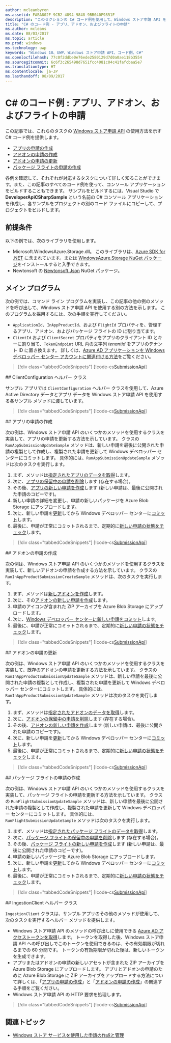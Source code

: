 ```yaml
---
author: mcleanbyron
ms.assetid: FABA802F-9CB2-4894-9848-9BB040F9851F
description: "このセクションの C# コード例を使用して、Windows ストア申請 API を使用する方法をご確認ください。"
title: "C# のコード例 - アプリ、アドオン、およびフライトの申請"
ms.author: mcleans
ms.date: 08/03/2017
ms.topic: article
ms.prod: windows
ms.technology: uwp
keywords: "Windows 10、UWP、Windows ストア申請 API、コード例、C#"
ms.openlocfilehash: 77c0f2ddbe0e76ede2580129d7d0a0ae118b3554
ms.sourcegitcommit: 6c6f3c265498d7651fcc4081c04c41fafcbaa5e7
ms.translationtype: HT
ms.contentlocale: ja-JP
ms.lasthandoff: 08/09/2017
---
```

# <a name="c-sample-submissions-for-apps-add-ons-and-flights"></a>C# のコード例 : アプリ、アドオン、およびフライトの申請

この記事では、これらのタスクの [Windows ストア申請 API](create-and-manage-submissions-using-windows-store-services.md) の使用方法を示す C# コード例を提供します。

* [アプリの申請の作成](#create-app-submission)
* [アドオンの申請の作成](#create-add-on-submission)
* [アドオンの申請の更新](#update-add-on-submission)
* [パッケージ フライトの申請の作成](#create-flight-submission)

各例を確認して、それぞれが対応するタスクについて詳しく知ることができます。また、この記事のすべてのコード例を使って、コンソール アプリケーションをビルドすることもできます。 サンプルをビルドするには、Visual Studio で**DeveloperApiCSharpSample** という名前の C# コンソール アプリケーションを作成し、各サンプルをプロジェクトの別のコード ファイルにコピーして、プロジェクトをビルドします。

## <a name="prerequisites"></a>前提条件

以下の例では、次のライブラリを使用します。

* Microsoft.WindowsAzure.Storage.dll。 このライブラリは、[Azure SDK for .NET](https://azure.microsoft.com/downloads/) に含まれています。または [WindowsAzure.Storage NuGet パッケージ](https://www.nuget.org/packages/WindowsAzure.Storage)をインストールすると入手できます。
* Newtonsoft の [Newtonsoft.Json](http://www.newtonsoft.com/json) NuGet パッケージ。

## <a name="main-program"></a>メイン プログラム

次の例では、コマンド ライン プログラムを実装し、この記事の他の例のメソッドを呼び出して、Windows ストア申請 API を使用する別の方法を示します。 このプログラムを採用するには、次の手順を実行してください。

* ```ApplicationId```、```InAppProductId```、および ```FlightId``` プロパティを、管理するアプリ、アドオン、およびパッケージ フライトの ID に割り当てます。
* ```ClientId``` および ```ClientSecret``` プロパティをアプリのクライアント ID とキーに割り当て、```TokenEndpoint``` URL 内の文字列 *tenantid* をアプリのテナント ID に置き換えます。 詳しくは、[Azure AD アプリケーションを Windows デベロッパー センター アカウントに関連付ける方法](create-and-manage-submissions-using-windows-store-services.md#how-to-associate-an-azure-ad-application-with-your-windows-dev-center-account)をご覧ください。

> [!div class="tabbedCodeSnippets"]
[!code-cs[SubmissionApi](./code/StoreServicesExamples_Submission/cs/Program.cs#Main)]

<span id="clientconfiguration" />
## <a name="clientconfiguration-helper-class"></a>ClientConfiguration ヘルパー クラス

サンプル アプリでは ```ClientConfiguration``` ヘルパー クラスを使用して、Azure Active Directory データとアプリ データを Windows ストア申請 API を使用する各サンプル メソッドに渡しています。

> [!div class="tabbedCodeSnippets"]
[!code-cs[SubmissionApi](./code/StoreServicesExamples_Submission/cs/ClientConfiguration.cs#ClientConfiguration)]

<span id="create-app-submission" />
## <a name="create-an-app-submission"></a>アプリの申請の作成

次の例は、Windows ストア申請 API のいくつかのメソッドを使用するクラスを実装して、アプリの申請を更新する方法を示しています。 クラスの ```RunAppSubmissionUpdateSample``` メソッドは、新しい申請を最後に公開された申請の複製として作成し、複製された申請を更新して Windows デベロッパー センターにコミットします。 具体的には、```RunAppSubmissionUpdateSample``` メソッドは次のタスクを実行します。

1. まず、メソッドは[指定されたアプリのデータを取得](get-an-app.md)します。
2. 次に、[アプリの保留中の申請を削除](delete-an-app-submission.md)します (存在する場合)。
3. その後、[アプリの新しい申請を作成](create-an-app-submission.md)します (新しい申請は、最後に公開された申請のコピーです)。
4. 新しい申請の詳細を変更し、申請の新しいパッケージを Azure Blob Storage にアップロードします。
5. 次に、新しい申請を[更新](update-an-app-submission.md)してから Windows デベロッパー センターに[コミット](commit-an-app-submission.md)します。
6. 最後に、申請が正常にコミットされるまで、定期的に[新しい申請の状態をチェック](get-status-for-an-app-submission.md)します。

> [!div class="tabbedCodeSnippets"]
[!code-cs[SubmissionApi](./code/StoreServicesExamples_Submission/cs/AppSubmissionUpdateSample.cs#AppSubmissionUpdateSample)]

<span id="create-add-on-submission" />
## <a name="create-an-add-on-submission"></a>アドオンの申請の作成

次の例は、Windows ストア申請 API のいくつかのメソッドを使用するクラスを実装して、新しいアドオンの申請を作成する方法を示しています。 クラスの ```RunInAppProductSubmissionCreateSample``` メソッドは、次のタスクを実行します。

1. まず、メソッドは[新しアドオンを作成](create-an-add-on.md)します。
2. 次に、その[アドオンの新しい申請を作成](create-an-add-on-submission.md)します。
3. 申請のアイコンが含まれた ZIP アーカイブを Azure Blob Storage にアップロードします。
4. 次に、[Windows デベロッパー センターに新しい申請をコミット](commit-an-add-on-submission.md)します。
5. 最後に、申請が正常にコミットされるまで、定期的に[新しい申請の状態をチェック](get-status-for-an-add-on-submission.md)します。

> [!div class="tabbedCodeSnippets"]
[!code-cs[SubmissionApi](./code/StoreServicesExamples_Submission/cs/InAppProductSubmissionCreateSample.cs#InAppProductSubmissionCreateSample)]

<span id="update-add-on-submission" />
## <a name="update-an-add-on-submission"></a>アドオンの申請の更新

次の例は、Windows ストア申請 API のいくつかのメソッドを使用するクラスを実装して、既存のアドオンの申請を更新する方法を示しています。 クラスの ```RunInAppProductSubmissionUpdateSample``` メソッドは、新しい申請を最後に公開された申請の複製として作成し、複製された申請を更新して Windows デベロッパー センターにコミットします。 具体的には、```RunInAppProductSubmissionUpdateSample``` メソッドは次のタスクを実行します。

1. まず、メソッドは[指定されたアドオンのデータを取得](get-an-add-on.md)します。
2. 次に、[アドオンの保留中の申請を削除](delete-an-add-on-submission.md)します (存在する場合)。
3. その後、[アドオンの新しい申請を作成](create-an-add-on-submission.md)します (新しい申請は、最後に公開された申請のコピーです)。
5. 次に、新しい申請を[更新](update-an-add-on-submission.md)してから Windows デベロッパー センターに[コミット](commit-an-add-on-submission.md)します。
6. 最後に、申請が正常にコミットされるまで、定期的に[新しい申請の状態をチェック](get-status-for-an-add-on-submission.md)します。

> [!div class="tabbedCodeSnippets"]
[!code-cs[SubmissionApi](./code/StoreServicesExamples_Submission/cs/InAppProductSubmissionUpdateSample.cs#InAppProductSubmissionUpdateSample)]

<span id="create-flight-submission" />
## <a name="create-a-package-flight-submission"></a>パッケージ フライトの申請の作成

次の例は、Windows ストア申請 API のいくつかのメソッドを使用するクラスを実装して、パッケージ フライトの申請を更新する方法を示しています。 クラスの ```RunFlightSubmissionUpdateSample``` メソッドは、新しい申請を最後に公開された申請の複製として作成し、複製された申請を更新して Windows デベロッパー センターにコミットします。 具体的には、```RunFlightSubmissionUpdateSample``` メソッドは次のタスクを実行します。

1. まず、メソッドは[指定されたパッケージ フライトのデータを取得](get-a-flight.md)します。
2. 次に、[パッケージ フライトの保留中の申請を削除](delete-a-flight-submission.md)します (存在する場合)。
3. その後、[パッケージ フライトの新しい申請を作成](create-a-flight-submission.md)します (新しい申請は、最後に公開された申請のコピーです)。
4. 申請の新しいパッケージを Azure Blob Storage にアップロードします。
5. 次に、新しい申請を[更新](update-a-flight-submission.md)してから Windows デベロッパー センターに[コミット](commit-a-flight-submission.md)します。
6. 最後に、申請が正常にコミットされるまで、定期的に[新しい申請の状態をチェック](get-status-for-a-flight-submission.md)します。

> [!div class="tabbedCodeSnippets"]
[!code-cs[SubmissionApi](./code/StoreServicesExamples_Submission/cs/FlightSubmissionUpdateSample.cs#FlightSubmissionUpdateSample)]

<span id="ingestionclient" />
## <a name="ingestionclient-helper-class"></a>IngestionClient ヘルパー クラス

```IngestionClient``` クラスは、サンプル アプリのその他のメソッドが使用して、次のタスクを実行するヘルパー メソッドを提供します。

* Windows ストア申請 API のメソッドの呼び出しに使用できる [Azure AD アクセストークンを取得](create-and-manage-submissions-using-windows-store-services.md#obtain-an-azure-ad-access-token)します。 トークンを取得した後、Windows ストア申請 API への呼び出しでこのトークンを使用できるのは、その有効期限が切れるまでの 60 分間です。 トークンの有効期限が切れた後は、新しいトークンを生成できます。
* アプリまたはアドオンの申請の新しいアセットが含まれた ZIP アーカイブを Azure Blob Storage にアップロードします。 アプリとアドオンの申請のために Azure Blob Storage に ZIP アーカイブをアップロードする方法について詳しくは、「[アプリの申請の作成](manage-app-submissions.md#create-an-app-submission)」と「[アドオンの申請の作成](manage-add-on-submissions.md#create-an-add-on-submission)」の関連する手順をご覧ください。
* Windows ストア申請 API の HTTP 要求を処理します。

> [!div class="tabbedCodeSnippets"]
[!code-cs[SubmissionApi](./code/StoreServicesExamples_Submission/cs/IngestionClient.cs#IngestionClient)]

## <a name="related-topics"></a>関連トピック

* [Windows ストア サービスを使用した申請の作成と管理](create-and-manage-submissions-using-windows-store-services.md)
